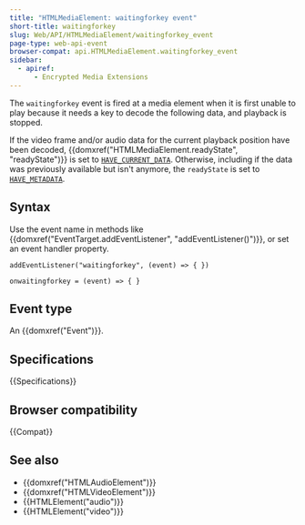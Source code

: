 ```yaml
---
title: "HTMLMediaElement: waitingforkey event"
short-title: waitingforkey
slug: Web/API/HTMLMediaElement/waitingforkey_event
page-type: web-api-event
browser-compat: api.HTMLMediaElement.waitingforkey_event
sidebar:
  - apiref:
      - Encrypted Media Extensions
---
```


The `waitingforkey` event is fired at a media element when it is first unable to play because it needs a key to decode the following data, and playback is stopped.

If the video frame and/or audio data for the current playback position have been decoded, {{domxref("HTMLMediaElement.readyState", "readyState")}} is set to [`HAVE_CURRENT_DATA`](/en-US/docs/Web/API/HTMLMediaElement/readyState#htmlmediaelement.have_current_data).
Otherwise, including if the data was previously available but isn't anymore, the `readyState` is set to [`HAVE_METADATA`](/en-US/docs/Web/API/HTMLMediaElement/readyState#htmlmediaelement.have_metadata).

## Syntax

Use the event name in methods like {{domxref("EventTarget.addEventListener", "addEventListener()")}}, or set an event handler property.

```js-nolint
addEventListener("waitingforkey", (event) => { })

onwaitingforkey = (event) => { }
```

## Event type

An {{domxref("Event")}}.

## Specifications

{{Specifications}}

## Browser compatibility

{{Compat}}

## See also

- {{domxref("HTMLAudioElement")}}
- {{domxref("HTMLVideoElement")}}
- {{HTMLElement("audio")}}
- {{HTMLElement("video")}}
